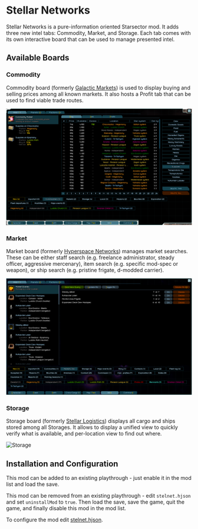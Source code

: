 # Stellar Networks

Stellar Networks is a pure-information oriented Starsector mod. It adds three
new intel tabs: Commodity, Market, and Storage. Each tab comes with its own
interactive board that can be used to manage presented intel.

## Available Boards

### Commodity

Commodity board (formerly [Galactic Markets](https://fractalsoftworks.com/forum/index.php?topic=19383))
is used to display buying and selling prices among all known markets. It also
hosts a Profit tab that can be used to find viable trade routes.

![Commodity](https://github.com/jaghaimo/stelnet/raw/master/images/commodity.png)

### Market

Market board (formerly [Hyperspace Networks](https://fractalsoftworks.com/forum/index.php?topic=19252))
manages market searches. These can be either staff search (e.g. freelance
administrator, steady officer, aggressive mercenary), item search (e.g. specific
mod-spec or weapon), or ship search (e.g. pristine frigate, d-modded carrier).

![Market](https://github.com/jaghaimo/stelnet/raw/master/images/market.png)

### Storage

Storage board (formerly [Stellar Logistics](https://fractalsoftworks.com/forum/index.php?topic=18948))
displays all cargo and ships stored among all Storages. It allows to display
a unified view to quickly verify what is available, and per-location view to
find out where.

![Storage](https://github.com/jaghaimo/stelnet/raw/master/images/storage.gif)

## Installation and Configuration

This mod can be added to an existing playthrough - just enable it in the mod list
and load the save.

This mod can be removed from an existing playthrough - edit `stelnet.hjson`
and set `uninstallMod` to `true`. Then load the save, save the game, quit
the game, and finally disable this mod in the mod list.

To configure the mod edit [stelnet.hjson](assets/stelnet.hjson).
